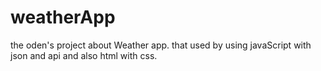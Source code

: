 # weatherApp
the oden's project about Weather app.
that used by using javaScript with json and api and also html with css.

